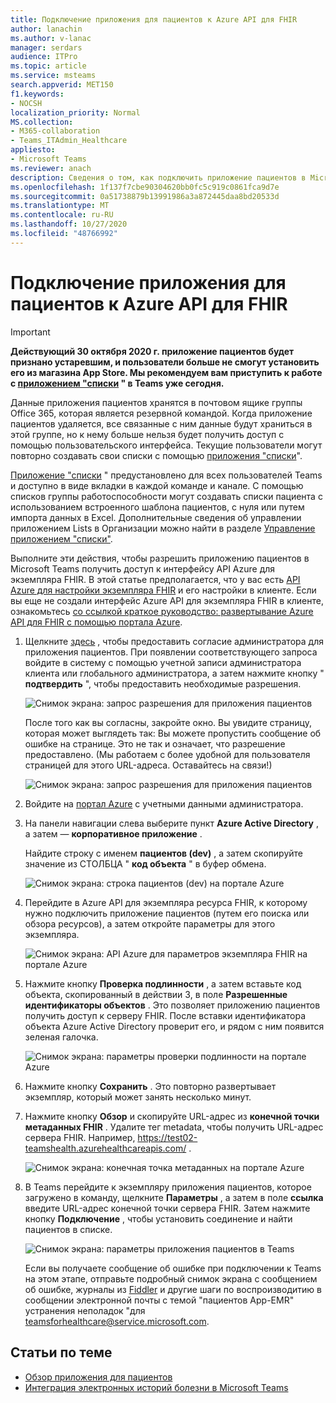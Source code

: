```yaml
---
title: Подключение приложения для пациентов к Azure API для FHIR
author: lanachin
ms.author: v-lanac
manager: serdars
audience: ITPro
ms.topic: article
ms.service: msteams
search.appverid: MET150
f1.keywords:
- NOCSH
localization_priority: Normal
MS.collection:
- M365-collaboration
- Teams_ITAdmin_Healthcare
appliesto:
- Microsoft Teams
ms.reviewer: anach
description: Сведения о том, как подключить приложение пациентов в Microsoft Teams к Azure API для FHIR (ресурсы для быстрого обеспечения для сферы здравоохранения).
ms.openlocfilehash: 1f137f7cbe90304620bb0fc5c919c0861fca9d7e
ms.sourcegitcommit: 0a51738879b13991986a3a872445daa8bd20533d
ms.translationtype: MT
ms.contentlocale: ru-RU
ms.lasthandoff: 10/27/2020
ms.locfileid: "48766992"
---
```

# <a name="connect-the-patients-app-to-azure-api-for-fhir"></a>Подключение приложения для пациентов к Azure API для FHIR

> [!IMPORTANT]
> **Действующий 30 октября 2020 г. приложение пациентов будет признано устаревшим, и пользователи больше не смогут установить его из магазина App Store. Мы рекомендуем вам приступить к работе с [приложением "списки](https://support.microsoft.com/office/get-started-with-lists-in-teams-c971e46b-b36c-491b-9c35-efeddd0297db) " в Teams уже сегодня.**
>
>Данные приложения пациентов хранятся в почтовом ящике группы Office 365, которая является резервной командой. Когда приложение пациентов удаляется, все связанные с ним данные будут храниться в этой группе, но к нему больше нельзя будет получить доступ с помощью пользовательского интерфейса. Текущие пользователи могут повторно создавать свои списки с помощью [приложения "списки](https://support.microsoft.com/office/get-started-with-lists-in-teams-c971e46b-b36c-491b-9c35-efeddd0297db)".
>
>[Приложение "списки](https://support.microsoft.com/office/get-started-with-lists-in-teams-c971e46b-b36c-491b-9c35-efeddd0297db) " предустановлено для всех пользователей Teams и доступно в виде вкладки в каждой команде и канале. С помощью списков группы работоспособности могут создавать списки пациента с использованием встроенного шаблона пациентов, с нуля или путем импорта данных в Excel. Дополнительные сведения об управлении приложением Lists в Организации можно найти в разделе [Управление приложением "списки"](../../manage-lists-app.md).

Выполните эти действия, чтобы разрешить приложению пациентов в Microsoft Teams получить доступ к интерфейсу API Azure для экземпляра FHIR. В этой статье предполагается, что у вас есть [API Azure для настройки экземпляра FHIR](https://azure.microsoft.com/services/azure-api-for-fhir/) и его настройки в клиенте.  Если вы еще не создали интерфейс Azure API для экземпляра FHIR в клиенте, ознакомьтесь [со ссылкой краткое руководство: развертывание Azure API для FHIR с помощью портала Azure](https://docs.microsoft.com/azure/healthcare-apis/fhir-paas-portal-quickstart).


1. Щелкните [здесь](https://login.microsoftonline.com/common/adminConsent?client_id=4aee3506-b263-43e0-ba31-1468fa7b2806) , чтобы предоставить согласие администратора для приложения пациентов. При появлении соответствующего запроса войдите в систему с помощью учетной записи администратора клиента или глобального администратора, а затем нажмите кнопку " **подтвердить** ", чтобы предоставить необходимые разрешения.

    ![Снимок экрана: запрос разрешения для приложения пациентов](../../media/patients-app-permissions-request.png)

    После того как вы согласны, закройте окно. Вы увидите страницу, которая может выглядеть так: Вы можете пропустить сообщение об ошибке на странице. Это не так и означает, что разрешение предоставлено. (Мы работаем с более удобной для пользователя страницей для этого URL-адреса. Оставайтесь на связи!)

    ![Снимок экрана: запрос разрешения для приложения пациентов](../../media/patients-app-permissions-request-granted.png)
    
2. Войдите на [портал Azure](https://portal.azure.com) с учетными данными администратора.

3. На панели навигации слева выберите пункт **Azure Active Directory** , а затем — **корпоративное приложение** .

    Найдите строку с именем **пациентов (dev)** , а затем скопируйте значение из СТОЛБЦА " **код объекта** " в буфер обмена.
    
    ![Снимок экрана: строка пациентов (dev) на портале Azure](../../media/patients-app-azure-portal-object-id.png)
    
4. Перейдите в Azure API для экземпляра ресурса FHIR, к которому нужно подключить приложение пациентов (путем его поиска или обзора ресурсов), а затем откройте параметры для этого экземпляра.

    ![Снимок экрана: API Azure для параметров экземпляра FHIR на портале Azure](../../media/patients-app-azure-portal-instance-settings.png)

5. Нажмите кнопку **Проверка подлинности** , а затем вставьте код объекта, скопированный в действии 3, в поле **Разрешенные идентификаторы объектов** . Это позволяет приложению пациентов получить доступ к серверу FHIR. После вставки идентификатора объекта Azure Active Directory проверит его, и рядом с ним появится зеленая галочка.

    ![Снимок экрана: параметры проверки подлинности на портале Azure](../../media/patients-app-azure-portal-authentication.png)

6. Нажмите кнопку **Сохранить** . Это повторно развертывает экземпляр, который может занять несколько минут.

7. Нажмите кнопку **Обзор** и скопируйте URL-адрес из **конечной точки метаданных FHIR** . Удалите тег metadata, чтобы получить URL-адрес сервера FHIR. Например, https://test02-teamshealth.azurehealthcareapis.com/ . 

    ![Снимок экрана: конечная точка метаданных на портале Azure](../../media/patients-app-azure-portal-metadata-endpoint.png)

8. В Teams перейдите к экземпляру приложения пациентов, которое загружено в команду, щелкните **Параметры** , а затем в поле **ссылка** введите URL-адрес конечной точки сервера FHIR. Затем нажмите кнопку **Подключение** , чтобы установить соединение и найти пациентов в списке.  

    ![Снимок экрана: параметры приложения пациентов в Teams](../../media/patients-app-teams.png)
    
    Если вы получаете сообщение об ошибке при подключении к Teams на этом этапе, отправьте подробный снимок экрана с сообщением об ошибке, журналы из [Fiddler](https://www.telerik.com/download/fiddler) и другие шаги по воспроизводитию в сообщении электронной почты с темой "пациентов App-EMR" устранения неполадок "для [teamsforhealthcare@service.microsoft.com](mailto:teamsforhealthcare@service.microsoft.com).

## <a name="related-topics"></a>Статьи по теме

- [Обзор приложения для пациентов](patients-app-overview.md)
- [Интеграция электронных историй болезни в Microsoft Teams](patients-app.md)
